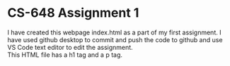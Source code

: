 # CS-648 Assignment 1

I have created this webpage index.html as a part of my first assignment. I have used github desktop to commit and push the code to github and use VS Code text editor to edit the assignment.  
This HTML file has a h1 tag and a p tag.


